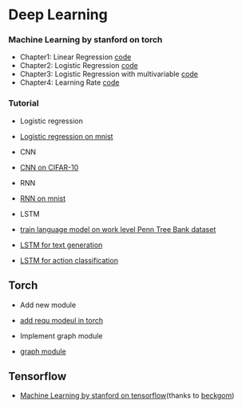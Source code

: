 # Deep Learning

### Machine Learning by stanford on torch
- Chapter1: Linear Regression [code](torch/ex1/ex1.ipynb)
- Chapter2: Logistic Regression [code](torch/ex2/ex2.ipynb)
- Chapter3: Logistic Regression with multivariable [code](torch/ex3/ex3.ipynb)
- Chapter4: Learning Rate [code](torch/ex4/NN-feval.ipynb)

### Tutorial
- Logistic regression
 - [Logistic regression on mnist](torch/practical/practical3/practical3.ipynb)

- CNN
 - [CNN on CIFAR-10](torch/Tutorial/CIFAR-10.ipynb)

- RNN
 - [RNN on mnist](torch/rnn/rnnmnist.ipynb)

- LSTM
 - [train language model on work level Penn Tree Bank dataset](torch/lstm)
 - [LSTM for text generation](torch/practical/practical6)
 - [LSTM for action classification](torch/VC)

## Torch
- Add new module
 - [add requ modeul in torch](torch/practical/practical4/requ.lua)

- Implement graph module
 - [graph module](torch/practical/practical5/practical5-nngraph.ipynb)

## Tensorflow
- [Machine Learning by stanford on tensorflow](https://github.com/MLinTT/ML2016/tree/master/tensorFlow)(thanks to [beckgom](https://github.com/beckgom))
